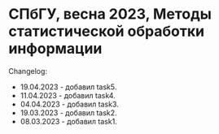 # СПбГУ, весна 2023, Методы статистической обработки информации
  
Changelog:
- 19.04.2023 - добавил task5.
- 11.04.2023 - добавил task4.
- 04.04.2023 - добавил task3.
- 19.03.2023 - добавил task2.
- 08.03.2023 - добавил task1.
